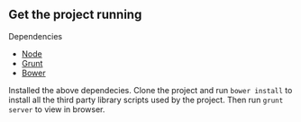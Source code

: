 ## Get the project running

Dependencies 

- [Node](http://nodejs.org/)
- [Grunt](http://gruntjs.com/)
- [Bower](http://bower.io/)

Installed the above dependecies. Clone the project and run `bower install` to install all the third party library scripts used by the project.
Then run `grunt server` to view in browser.
